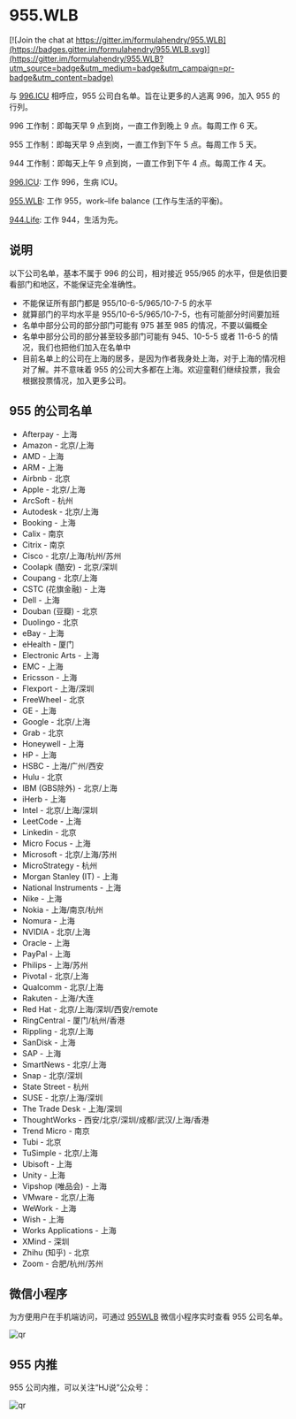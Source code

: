 # 955.WLB

[![Join the chat at https://gitter.im/formulahendry/955.WLB](https://badges.gitter.im/formulahendry/955.WLB.svg)](https://gitter.im/formulahendry/955.WLB?utm_source=badge&utm_medium=badge&utm_campaign=pr-badge&utm_content=badge)

与 [996.ICU](https://github.com/996icu/996.ICU) 相呼应，955 公司白名单。旨在让更多的人逃离 996，加入 955 的行列。

996 工作制：即每天早 9 点到岗，一直工作到晚上 9 点。每周工作 6 天。

955 工作制：即每天早 9 点到岗，一直工作到下午 5 点。每周工作 5 天。

944 工作制：即每天上午 9 点到岗，一直工作到下午 4 点。每周工作 4 天。

[996.ICU](https://github.com/996icu/996.ICU): 工作 996，生病 ICU。

[955.WLB](https://github.com/formulahendry/955.WLB): 工作 955，work–life balance (工作与生活的平衡)。

[944.Life](https://github.com/formulahendry/944.Life): 工作 944，生活为先。

## 说明

以下公司名单，基本不属于 996 的公司，相对接近 955/965 的水平，但是依旧要看部门和地区，不能保证完全准确性。

* 不能保证所有部门都是 955/10-6-5/965/10-7-5 的水平
* 就算部门的平均水平是 955/10-6-5/965/10-7-5，也有可能部分时间要加班
* 名单中部分公司的部分部门可能有 975 甚至 985 的情况，不要以偏概全
* 名单中部分公司的部分甚至较多部门可能有 945、10-5-5 或者 11-6-5 的情况，我们也把他们加入在名单中
* 目前名单上的公司在上海的居多，是因为作者我身处上海，对于上海的情况相对了解。并不意味着 955 的公司大多都在上海。欢迎童鞋们继续投票，我会根据投票情况，加入更多公司。

## 955 的公司名单

* Afterpay - 上海
* Amazon - 北京/上海
* AMD - 上海
* ARM - 上海
* Airbnb - 北京
* Apple - 北京/上海
* ArcSoft - 杭州
* Autodesk - 北京/上海
* Booking - 上海
* Calix - 南京
* Citrix - 南京
* Cisco - 北京/上海/杭州/苏州
* Coolapk (酷安) - 北京/深圳
* Coupang - 北京/上海
* CSTC (花旗金融) - 上海
* Dell - 上海
* Douban (豆瓣) - 北京
* Duolingo - 北京
* eBay - 上海
* eHealth - 厦门
* Electronic Arts - 上海
* EMC - 上海
* Ericsson - 上海
* Flexport - 上海/深圳
* FreeWheel - 北京
* GE - 上海
* Google - 北京/上海
* Grab - 北京
* Honeywell - 上海
* HP - 上海
* HSBC - 上海/广州/西安
* Hulu - 北京
* IBM (GBS除外) - 北京/上海
* iHerb - 上海
* Intel - 北京/上海/深圳
* LeetCode - 上海
* Linkedin - 北京
* Micro Focus - 上海
* Microsoft - 北京/上海/苏州
* MicroStrategy - 杭州
* Morgan Stanley (IT) - 上海
* National Instruments - 上海
* Nike - 上海
* Nokia - 上海/南京/杭州
* Nomura - 上海
* NVIDIA - 北京/上海
* Oracle - 上海
* PayPal - 上海
* Philips - 上海/苏州
* Pivotal - 北京/上海
* Qualcomm - 北京/上海
* Rakuten - 上海/大连
* Red Hat - 北京/上海/深圳/西安/remote
* RingCentral - 厦门/杭州/香港
* Rippling - 北京/上海
* SanDisk - 上海
* SAP - 上海
* SmartNews - 北京/上海
* Snap - 北京/深圳
* State Street - 杭州
* SUSE - 北京/上海/深圳
* The Trade Desk - 上海/深圳
* ThoughtWorks - 西安/北京/深圳/成都/武汉/上海/香港
* Trend Micro - 南京
* Tubi - 北京
* TuSimple - 北京/上海
* Ubisoft - 上海
* Unity - 上海
* Vipshop (唯品会) - 上海
* VMware - 北京/上海
* WeWork - 上海
* Wish - 上海
* Works Applications - 上海
* XMind - 深圳
* Zhihu (知乎) - 北京
* Zoom - 合肥/杭州/苏州

## 微信小程序

为方便用户在手机端访问，可通过 [955WLB](https://github.com/formulahendry/weapp-955-wlb) 微信小程序实时查看 955 公司名单。

![qr](https://s1.ax1x.com/2020/08/07/ahUfFx.jpg)

## 955 内推

955 公司内推，可以关注“HJ说”公众号：

![qr](https://s2.ax1x.com/2019/05/16/E7vSSJ.jpg)
